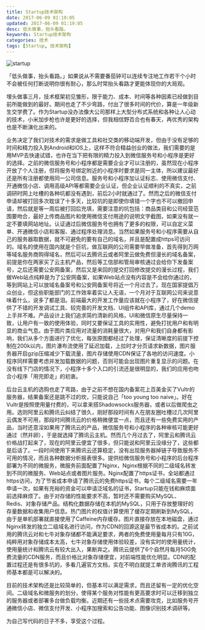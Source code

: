 ```yaml
---
title: Startup技术架构
date: 2017-06-09 01:19:05
updated: 2017-06-09 01:19:05
desc: 低头做事，抬头看路。
keywords: Startup技术架构
categories: 技术
tags: [Startup, 技术架构]
---
```


![startup](/images/startup-architecture.jpg)

「低头做事，抬头看路。」如果说从不需要番茄钟可以连续专注地工作若干个小时不会被任何打断说明你很有耐心，那么时常抬头看路才更能体现你的大局观。

<!--more-->

埋头做事三月，技术框架初见雏形，限于能力、成本、时间等各种因素已经做到目前所能做到的最好。期间也走了不少弯路，付出了很多时间的代价，算是一年级新生交学费了。作为Startup没办法像大公司那样上大型分布式系统和各种让人心动的技术，小米加步枪也许是更好的选择，但我相信野百合也有春天，再优秀的架构也是不断演化出来的。

业务决定了我们对技术的需求是做工具和社交类的移动端开发，但由于没有足够的时间和精力投入到Android和IOS上，这样不符合精益创业的做法，我们需要的是用MVP去快速试错，也许在当下把有限的精力投入到微信服务号和小程序是更好的选择。之前的微信服务号和小程序都是需要企业才可以注册的，虽然现在小程序开放了个人注册，但将服务号绑定附近的小程序时要求是同一主体，所以建议最好还是所有注册都使用同一公司信息。服务号和小程序加认证标志、使用微信支付、开通微信小店、调用高级API等都需要企业认证，但企业认证顺利的不真实，之前调研时网上吐槽的各种坑都没有遇到，前后2小时就通过了。然而之后的微信支付申请却被打回多次耽误了十多天，比较坑的是即使你填错一个字也不可以撤回申请，然后就是等一周后被打回后充填，需要注意的坑包括：商品类目和公司经营范围要吻合，最好上传商品图片和使用微信支付用途的说明文字截图，如果没有就一定不要填网站地址。认证通过后微信服务号也拥有了更多的权限，可以自定义菜单、开通微信小店和客服、通过程序处理消息。当然如果服务号和小程序需要从自己的服务器取数据，就不可避免的要有自己的域名，并且是配置成https可访问的。域名的使用在国内就是个巨坑，做互联网的公司需要早做准备，首先得到万网等域名服务商购得域名，然后可以去腾讯云或者阿里云做免费但漫长的域名备案，前提是你在两家买了云主机产品，然后等工信部和管局审核通过会给你下发备案号，之后还需要公安网备案，然后又是来回的提交打回修改提交的漫长过程，我们做Web站点纯粹是为了公安网备案，如果Web站点没有内容是不会给你通过的，等到网站上可以放域名备案号和公安网备案号将近一个月过去了。现在国家提倡万众创业，但这些职能部门的工作效率着实让人无语，一个月对于互联网公司来说意味着什么，说多了都是泪。前端最大的开发工作量应该就在小程序了，好在微信提供了不错的开发调试工具、较完善的开发文档、UI组件和API库，通过几个demo上手并不难。产品设计上我们追求简约清新的风格，UI和微信原生尽量保持一致，让用户有一致的使用体验，同时又要保证工具的实用性，避免打扰用户和有明显的商业气息。由于图片类应用对流量的消耗量很大，对用户和我们自身都有影响，我们从多个方面进行了优化，每张原图都经过了处理，保证清晰度的前提下控制在200k以内，图片瀑布流使用了延迟加载，上拉时才分页请求新数据，图片服务器开启gzip压缩减少下载流量，图片存储使用CDN保证了各地的访问速度。小程序同样需要考虑并发加载数据的问题，否则可能会出现图片重复显示的问题。在没有线下门店的情况下，小程序十多个入口的引流还是很明显的，我们的应用也吻合小程序「用完即走」的初衷。

后台云主机的选购也走了弯路，由于之前不想在国内备案花上百美金买了Vultr的服务器，结果备案还是跳不过的坎，只能说自己「too young too naive」。好在Vultr是按照使用量付费的，可以拿来搭Shadowsocks服务器，或者以后做爬虫之用。选则阿里云和腾讯云纠结了很久，刚好那段时间有人在朋友圈吐槽过几次阿里云偶发不可用，那段时间腾讯云的价格稍微便宜一点，而且还有一些免费实用的产品，当时还意淫如果用了腾讯云的产品，微信服务号和小程序的各种审核可能更好通过（然并卵），于是就选择了腾讯云主机。然而几个月过去了，阿里云和腾讯云价格战打起来了，现在的阿里云便宜了很多，但只能说和阿里云没缘分了，这些都是后话了。一段时间使用下来腾讯云还算稳定，没有出现服务器掉链子导致服务不可用的情况，而且各种数据分析报表很多。提供给微信服务号和小程序的后台程序部署为不同的微服务，微服务前面配置了Nginx，Nginx根据不同的二级域名转发到不同的微服务、Web站点或者图片服务。Nginx配置了https证书，全站都通过https访问，为了节省成本申请了腾讯云的免费https证书，每个二级域名需要一年申请一次，如果有充裕的资金可以申请泛域名的证书，Startup只能在钱和麻烦面前选择麻烦了。由于对存储的性能要求不高，暂时还不需要购买MySQL、Redis、对象存储产品。结构化数据存储在本机的MySQL，只用于存放整理好的存量数据和收集用户信息。热门图片的权值计算使用了缓存定期刷新到MySQL，由于是单机部署就直接使用了Caffeine内存缓存。图片直接存放在本地磁盘，通过Nginx转发的独立二级域名进行访问，作为CDN的回源这是最节省成本的。之前试用的腾讯云对和七牛对象存储都不能满足要求，两者的免费使用量每月只有10G，纯粹用对象存储成本太高，七牛对象存储使用体验较差，没有实时的使用量统计，使用量统计和腾讯云有较大出入，果断弃之。腾讯云提供了6个自然月每月50G免费流量的CDN服务，而且价格比对象存储便宜，对前端性能优化明显。CDN的配置过程还是有很多坑的，多看几遍官方文档，实在不明白就提工单咨询腾讯的工程师基本都是可以解决的。

目前的技术架构还是比较简单的，但基本可以满足需求，而且还留有一定的优化空间。二级域名和微服务的划分，使得某个服务对性能有更高要求时可以迁移到独立的服务器或者部署多台做负载均衡。近期还有一些技术点需要攻克，比如服务号开通微信小店、微信支付开发、小程序加搜索和公告功能、图像识别技术调研等。

为自己写代码的日子不多，享受这个过程。